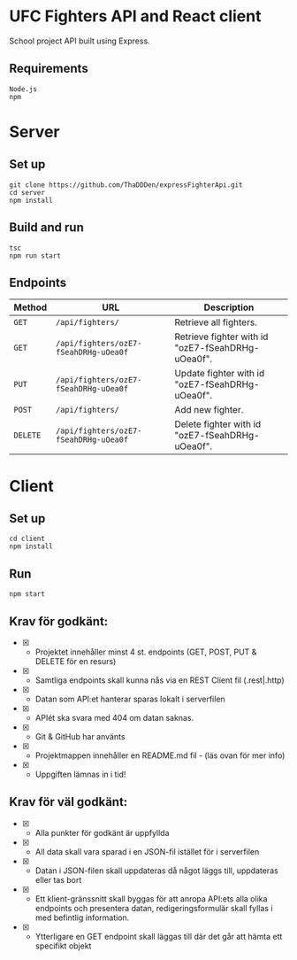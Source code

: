 # UFC Fighters API and React client

School project API built using Express.

## Requirements
```
Node.js
npm
```
# Server
## Set up
```
git clone https://github.com/ThaDDDen/expressFighterApi.git
cd server
npm install
```
## Build and run
```
tsc
npm run start
```

## Endpoints

| Method   | URL                                      | Description                              |
| -------- | ---------------------------------------- | ---------------------------------------- |
| `GET`    | `/api/fighters/`                         | Retrieve all fighters.                   |
| `GET`    | `/api/fighters/ozE7-fSeahDRHg-uOea0f`    | Retrieve fighter with id "ozE7-fSeahDRHg-uOea0f". |
| `PUT`    | `/api/fighters/ozE7-fSeahDRHg-uOea0f`    | Update fighter with id "ozE7-fSeahDRHg-uOea0f". |
| `POST`   | `/api/fighters/`                         | Add new fighter.                         |
| `DELETE` | `/api/fighters/ozE7-fSeahDRHg-uOea0f`    | Delete fighter with id "ozE7-fSeahDRHg-uOea0f". |

# Client
## Set up
```
cd client
npm install
```
## Run
```
npm start
```

## Krav för godkänt:
- [x] - Projektet innehåller minst 4 st. endpoints (GET, POST, PUT & DELETE för en resurs)
- [x] - Samtliga endpoints skall kunna nås via en REST Client fil (.rest|.http)
- [x] - Datan som API:et hanterar sparas lokalt i serverfilen
- [x] - APIét ska svara med 404 om datan saknas.
- [x] - Git & GitHub har använts
- [x] - Projektmappen innehåller en README.md fil - (läs ovan för mer info)
- [x] - Uppgiften lämnas in i tid!

## Krav för väl godkänt:
- [x] - Alla punkter för godkänt är uppfyllda
- [x] - All data skall vara sparad i en JSON-fil istället för i serverfilen
- [x] - Datan i JSON-filen skall uppdateras då något läggs till, uppdateras eller tas bort
- [x] - Ett klient-gränssnitt skall byggas för att anropa API:ets alla olika endpoints och
presentera datan, redigeringsformulär skall fyllas i med befintlig information.
- [x] - Ytterligare en GET endpoint skall läggas till där det går att hämta ett specifikt objekt

